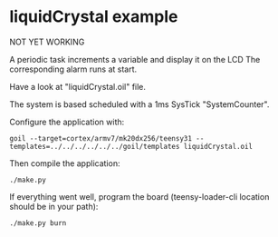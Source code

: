 # liquidCrystal example

NOT YET WORKING

A periodic task increments a variable and display it on the LCD
The corresponding alarm runs at start.

Have a look at "liquidCrystal.oil" file.

The system is based scheduled with a 1ms SysTick "SystemCounter".

Configure the application with:

`goil --target=cortex/armv7/mk20dx256/teensy31 --templates=../../../../../../goil/templates liquidCrystal.oil`

Then compile the application:

`./make.py`

If everything went well, program the board (teensy-loader-cli location should be in your path):

`./make.py burn`
